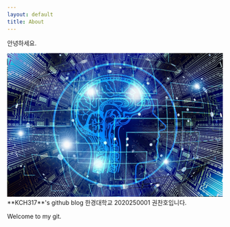 ```yaml
---
layout: default
title: About
---
```


안녕하세요.

<img src="/images/ai.jpg" class="right" witdh="300" hight="300" />
**KCH317**'s github blog
한경대학교 2020250001 권찬호입니다.

Welcome to my git.
